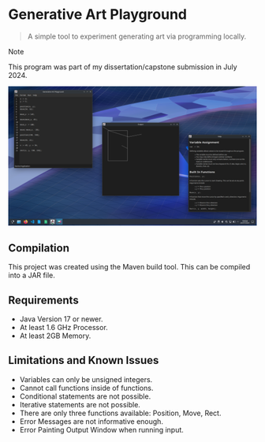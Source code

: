 # Generative Art Playground

> A simple tool to experiment generating art via programming locally.

> [!NOTE]
> This program was part of my dissertation/capstone submission in July 2024.

![Screenshot of Program](./doc/program-screenshot.png)

## Compilation
This project was created using the Maven build tool. This can be compiled into a JAR file.


## Requirements
- Java Version 17 or newer.
- At least 1.6 GHz Processor.
- At least 2GB Memory.

## Limitations and Known Issues
- Variables can only be unsigned integers.
- Cannot call functions inside of functions.
- Conditional statements are not possible.
- Iterative statements are not possible.
- There are only three functions available: Position, Move, Rect.
- Error Messages are not informative enough.
- Error Painting Output Window when running input.